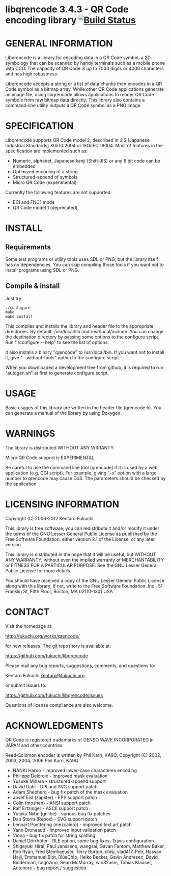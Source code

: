 # libqrencode 3.4.3 - QR Code encoding library [![Build Status](https://travis-ci.org/fukuchi/libqrencode.png?branch=master)](https://travis-ci.org/fukuchi/libqrencode)

GENERAL INFORMATION
===================
Libqrencode is a library for encoding data in a QR Code symbol, a 2D symbology
that can be scanned by handy terminals such as a mobile phone with CCD. The
capacity of QR Code is up to 7000 digits or 4000 characters and has high
robustness.

Libqrencode accepts a string or a list of data chunks then encodes in a QR Code
symbol as a bitmap array. While other QR Code applications generate an image
file, using libqrencode allows applications to render QR Code symbols from raw
bitmap data directly. This library also contains a command-line utility outputs
a QR Code symbol as a PNG image.


SPECIFICATION
=============
Libqrencode supports QR Code model 2, described in JIS (Japanese Industrial
Standards) X0510:2004 or ISO/IEC 18004. Most of features in the specification
are implemented such as:
- Numeric, alphabet, Japanese kanji (Shift-JIS) or any 8 bit code can be
  embedded
- Optimized encoding of a string
- Structured-append of symbols
- Micro QR Code (experimental)

Currently the following features are not supported:
- ECI and FNC1 mode
- QR Code model 1 (deprecated)


INSTALL
=======

Requirements
------------
Some test programs or utility tools uses SDL or PNG, but the library itself
has no dependencies. You can skip compiling those tools if you want not to
install programs using SDL or PNG.

Compile & install
-----------------
Just try

```
./configure
make
make install
```

This compiles and installs the library and header file to the appropriate
directories. By default, /usr/local/lib and /usr/local/include. You can change
the destination directory by passing some options to the configure script.
Run "./configure --help" to see the list of options.

It also installs a binary "qrencode" to /usr/local/bin. If you want not to
install it, give "--without-tools" option to the configure script.

When you downloaded a development tree from github, it is required to run
"autogen.sh" at first to generate configure script.


USAGE
=====
Basic usages of this library are written in the header file (qrencode.h).
You can generate a manual of the library by using Doxygen.


WARNINGS
========
The library is distributed WITHOUT ANY WRRANTY.

Micro QR Code support is EXPERIMENTAL.

Be careful to use the command line tool (qrencode) if it is used by a web
application (e.g. CGI script). For example, giving "-s" option with a large
number to qrencode may cause DoS. The parameters should be checked by the
application.


LICENSING INFORMATION
=====================
Copyright (C) 2006-2012 Kentaro Fukuchi

This library is free software; you can redistribute it and/or modify it under
the terms of the GNU Lesser General Public License as published by the Free
Software Foundation; either version 2.1 of the License, or any later version.

This library is distributed in the hope that it will be useful, but WITHOUT ANY
WARRANTY; without even the implied warranty of MERCHANTABILITY or FITNESS FOR A
PARTICULAR PURPOSE. See the GNU Lesser General Public License for more details.

You should have received a copy of the GNU Lesser General Public License along
with this library; if not, write to the Free Software Foundation, Inc., 51
Franklin St, Fifth Floor, Boston, MA 02110-1301 USA


CONTACT
=======
Visit the homepage at:

http://fukuchi.org/works/qrencode/

for new releases. The git repository is available at:

https://github.com/fukuchi/libqrencode

Please mail any bug reports, suggestions, comments, and questions to:

Kentaro Fukuchi <kentaro@fukuchi.org>

or submit issues to:

https://github.com/fukuchi/libqrencode/issues

Questions of license compliance are also welcome.


ACKNOWLEDGMENTS
===============
QR Code is registered trademarks of DENSO WAVE INCORPORATED in JAPAN and other
countries.

Reed-Solomon encoder is written by Phil Karn, KA9Q.
Copyright (C) 2002, 2003, 2004, 2006 Phil Karn, KA9Q

- NANKI Haruo           - improved lower-case characteres encoding
- Philippe Delcroix     - improved mask evaluation
- Yusuke Mihara         - structured-append support
- David Dahl            - DPI and SVG support patch
- Adam Shepherd         - bug fix patch of the mask evaluation
- Josef Eisl (zapster)  - EPS support patch
- Colin (moshen)        - ANSI support patch
- Ralf Ertzinger        - ASCII support patch
- Yutaka Niibe (gniibe) - various bug fix patches
- Dan Storm (Repox)     - SVG support patch
- Lennart Poettering (mezcalero) - improved text art patch
- Yann Droneaud         - improved input validation patch
- Viona                 - bug fix patch for string splitting
- Daniel Dörrhöfer      - RLE option, some bug fixes, Travis configuration
- Shigeyuki Hirai, Paul Janssens, wangsai, Gavan Fantom, Matthew Baker, Rob Ryan, Fred Steinhaeuser, Terry Burton, chisj, vlad417, Petr, Hassan Hajji, Emmanuel Blot, ßlúèÇhîp, Heiko Becker, Gavin Andresen, David Binderman, ralgozino, Sean McMurray, win32asm, Tobias Klauser, Antenore - bug report / suggestion
